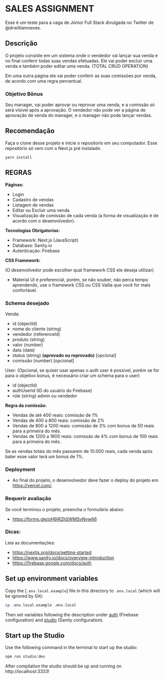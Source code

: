# SALES ASSIGNMENT

Esse é um teste para a vaga de Júnior Full Stack divulgada no Twitter de @drwilliamneves.

## Descrição

O projeto consiste em um sistema onde o vendedor vai lançar sua venda e no final conferir todas suas vendas efetuadas. Ele vai poder excluir uma venda e também poder editar uma venda. (TOTAL CRUD OPERATION)

Em uma outra página ele vai poder conferir as suas comissões por venda, de acordo com uma regra percentual.

### Objetivo Bônus

Seu manager, vai poder aprovar ou reprovar uma venda, e a comissão só será visível após a aprovação. O vendedor não pode ver a página de aprovação de venda do manager, e o manager não pode lançar vendas.

## Recomendação

Faça o clone desse projeto e inicie o repositorio em seu computador. Esse repositório só vem com o Next.js pré instalado.

```
yarn install
```

## REGRAS

**Páginas:**

- Login
- Cadastro de vendas
- Listagem de vendas
- Editar ou Excluir uma venda
- Visualização de comissão de cada venda (a forma de visualização é de acordo com o desenvolvedor).

**Tecnologias Obrigatorias:**

- Framework: Next.js (JavaScript)
- Database: Sanity.io
- Autenticação: Firebase

**CSS Framework:**

(O desenvolvedor pode escolher qual framework CSS ele deseja utilizar)

- Material UI é preferencial, porém, se não souber, não perca tempo aprendendo, use o framework CSS ou CSS Vailla que você for mais confortável.

### Schema desejado

Venda:

- id (objectId)
- nome do cliente (string)
- vendedor (referenceId)
- produto (string)
- valor (number)
- data (date)
- status (string) **(aprovado ou reprovado)** [opcional]
- comissão (number) [opcional]

User: (Opcional, se quiser usar apenas o auth user é possivel, porém se for para o objetivo bonus, é necessário criar um schema para o user)

- id (objectId)
- authUserId (ID do usuário do Firebase)
- role (string) admin ou vendedor

**Regra da comissão:**

- Vendas de até 400 reais: comissão de 1%
- Vendas de 400 a 800 reais: comissão de 2%
- Vendas de 800 a 1200 reais: comissão de 3% com bonus de 50 reais para a primeira do mês.
- Vendas de 1200 a 1600 reais: comissão de 4% com bonus de 100 reais para a primeira do mês.

Se as vendas totais do mês passarem de 10.000 reais, cada venda após bater esse valor terá um bonus de 1%.

### Deployment

- Ao final do projeto, o desenvolvedor deve fazer o deploy do projeto em https://vercel.com/.

### Requerir avaliação

Se você terminou o projeto, preencha o formulário abaixo:

- https://forms.gle/pH9iRZhSWMSvNyw66

### Dicas:

Leia as documentações:

- https://nextjs.org/docs/getting-started
- https://www.sanity.io/docs/overview-introduction
- https://firebase.google.com/docs/auth

## Set up environment variables

Copy the [`.env.local.example`] file in this directory to `.env.local` (which will be ignored by Git):

```bash
cp .env.local.example .env.local
```

Then set variables following the description under [auth](auth/) (Firebase configuration) and [studio](studio/) (Sanity configuration).

## Start up the Studio

Use the following command in the terminal to start up the studio:

```bash
npm run studio:dev
```

After compilation the studio should be up and running on http://localhost:3333!
